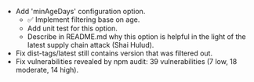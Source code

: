 - Add 'minAgeDays' configuration option.
  - ✅ Implement filtering base on age.
  - Add unit test for this option.
  - Describe in README.md why this option is helpful in the light of the latest supply chain attack (Shai Hulud).
- Fix dist-tags/latest still contains version that was filtered out.
- Fix vulnerabilities revealed by npm audit:
  39 vulnerabilities (7 low, 18 moderate, 14 high).

